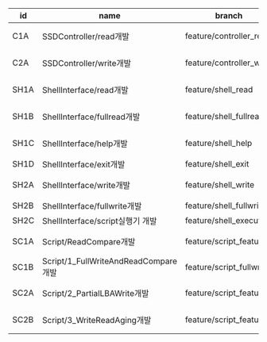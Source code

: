 |id|name|branch|assignee|status|
|--|----|------|--------|------|
|C1A|SSDController/read개발|feature/controller_read|박성일|개발완료|
|C2A|SSDController/write개발|feature/controller_write|최준식|개발완료|
|SH1A|ShellInterface/read개발|feature/shell_read|이휘은|개발완료|
|SH1B|ShellInterface/fullread개발|feature/shell_fullread|이휘은|개발완료|
|SH1C|ShellInterface/help개발|feature/shell_help|이휘은|개발완료|
|SH1D|ShellInterface/exit개발|feature/shell_exit|이휘은|대기중|
|SH2A|ShellInterface/write개발|feature/shell_write|임소현|개발완료|
|SH2B|ShellInterface/fullwrite개발|feature/shell_fullwrite|임소현|대기중|
|SH2C|ShellInterface/script실행기 개발|feature/shell_execution|임소현|대기중|
|SC1A|Script/ReadCompare개발|feature/script_feature|장진섭|개발완료|
|SC1B|Script/1_FullWriteAndReadCompare개발|feature/script_fullwrite|장진섭|대기중|
|SC2A|Script/2_PartialLBAWrite개발|feature/script_feature|이규홍|개발완료|
|SC2B|Script/3_WriteReadAging개발|feature/script_feature|이규홍|개발완료|
